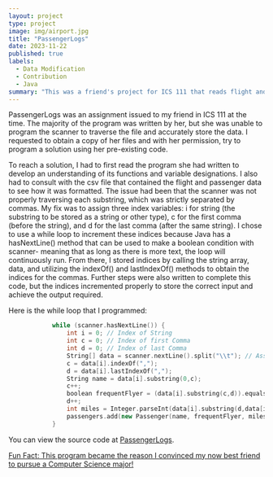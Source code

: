 ```yaml
---
layout: project
type: project
image: img/airport.jpg
title: "PassengerLogs"
date: 2023-11-22
published: true
labels:
  - Data Modification
  - Contribution
  - Java
summary: "This was a friend's project for ICS 111 that reads flight and passenger data from a file then modifies the data to output as desired on the console, the latter of which I programmed a fix for."
---
```



PassengerLogs was an assignment issued to my friend in ICS 111 at the time. The majority of the program was written by her, but she was unable to program the scanner to traverse the file and accurately store the data. I requested to obtain a copy of her files and with her permission, try to program a solution using her pre-existing code.

To reach a solution, I had to first read the program she had written to develop an understanding of its functions and variable designations. I also had to consult with the csv file that contained the flight and passenger data to see how it was formatted. The issue had been that the scanner was not properly traversing each substring, which was strictly separated by commas. My fix was to assign three index variables: i for string (the substring to be stored as a string or other type), c for the first comma (before the string), and d for the last comma (after the same string). I chose to use a while loop to increment these indices because Java has a hasNextLine() method that can be used to make a boolean condition with scanner- meaning that as long as there is more text, the loop will continuously run. From there, I stored indices by calling the string array, data, and utilizing the indexOf() and lastIndexOf() methods to obtain the indices for the commas. Further steps were also written to complete this code, but the indices incremented properly to store the correct input and achieve the output required.

Here is the while loop that I programmed:

```cpp
            while (scanner.hasNextLine()) {
            	int i = 0; // Index of String
            	int c = 0; // Index of first Comma
            	int d = 0; // Index of last Comma
                String[] data = scanner.nextLine().split("\\t"); // Assuming tab-separated data
                c = data[i].indexOf(",");
                d = data[i].lastIndexOf(",");
                String name = data[i].substring(0,c);
                c++;
                boolean frequentFlyer = (data[i].substring(c,d)).equalsIgnoreCase("TRUE");
                d++;
                int miles = Integer.parseInt(data[i].substring(d,data[i].length()));
                passengers.add(new Passenger(name, frequentFlyer, miles));
            }
```

You can view the source code at [PassengerLogs](https://github.com/kngcr/PassengerLogs).

<ins>
Fun Fact: This program became the reason I convinced my now best friend to pursue a Computer Science major!
</ins>
